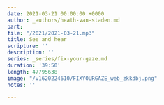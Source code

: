 ```yaml
---
date: 2021-03-21 00:00:00 +0000
author: _authors/heath-van-staden.md
part: 
file: "/2021/2021-03-21.mp3"
title: See and hear
scripture: ''
description: ''
series: _series/fix-your-gaze.md
duration: '39:50'
length: 47795638
image: "/v1620224610/FIXYOURGAZE_web_zkkdbj.png"
notes: ''

---
```

